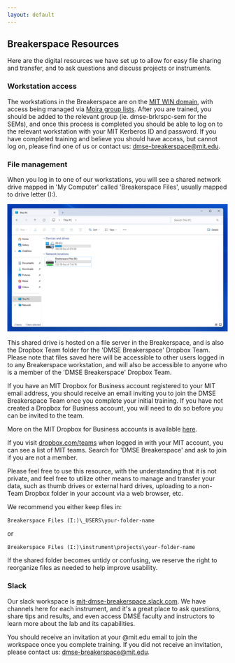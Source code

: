 ```yaml
---
layout: default
---
```


## Breakerspace Resources

Here are the digital resources we have set up to allow for easy file sharing and transfer, and to ask questions and discuss projects or instruments.

### Workstation access

The workstations in the Breakerspace are on the [MIT WIN domain](https://ist.mit.edu/winmitedu), with access being managed via [Moira group lists](https://groups.mit.edu/webmoira/). After you are trained, you should be added to the relevant group (ie. dmse-brkrspc-sem for the SEMs), and once this process is completed you should be able to log on to the relevant workstation with your MIT Kerberos ID and password. If you have completed training and believe you should have access, but cannot log on, please find one of us or contact us: [dmse-breakerspace@mit.edu](mailto:dmse-breakerspace@mit.edu).

### File management

When you log in to one of our workstations, you will see a shared network drive mapped in 'My Computer' called 'Breakerspace Files', usually mapped to drive letter (I:).

![screenshot of Breakerspace files drive](./assets/img/breakerspace-files.JPG)

This shared drive is hosted on a file server in the Breakerspace, and is also the Dropbox Team folder for the 'DMSE Breakerspace' Dropbox Team. Please note that files saved here will be accessible to other users logged in to any Breakerspace workstation, and will also be accessible to anyone who is a member of the 'DMSE Breakerspace' Dropbox Team. 

If you have an MIT Dropbox for Business account registered to your MIT email address, you should receive an email inviting you to join the DMSE Breakerspace Team once you complete your initial training. If you have not created a Dropbox for Business account, you will need to do so before you can be invited to the team.

More on the MIT Dropbox for Business accounts is available [here](https://kb.mit.edu/confluence/display/istcontrib/Dropbox+Landing+Page).

If you visit [dropbox.com/teams](https://dropbox.com/teams) when logged in with your MIT account, you can see a list of MIT teams. Search for 'DMSE Breakerspace' and ask to join if you are not a member. 

Please feel free to use this resource, with the understanding that it is not private, and feel free to utilize other means to manage and transfer your data, such as thumb drives or external hard drives, uploading to a non-Team Dropbox folder in your account via a web browser, etc.

We recommend you either keep files in:

	Breakerspace Files (I:)\_USERS\your-folder-name 

or

	Breakerspace Files (I:)\instrument\projects\your-folder-name

If the shared folder becomes untidy or confusing, we reserve the right to reorganize files as needed to help improve usability.

### Slack

Our slack workspace is [mit-dmse-breakerspace.slack.com](https://mit-dmse-breakerspace.slack.com). We have channels here for each instrument, and it's a great place to ask questions, share tips and results, and even access DMSE faculty and instructors to learn more about the lab and its capabilities.

You should receive an invitation at your @mit.edu email to join the workspace once you complete training. If you did not receive an invitation, please contact us: [dmse-breakerspace@mit.edu](mailto:dmse-breakerspace@mit.edu).

